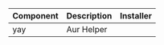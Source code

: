 | Component | Description       | Installer            |
|-----------|-------------------|----------------------|
| yay       | Aur Helper        |                      |
